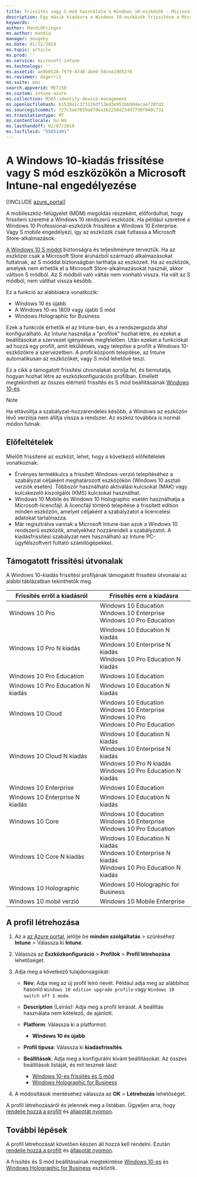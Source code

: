 ```yaml
---
title: Frissítés vagy S mód használata a Windows 10-eszközök – Microsoft Intune – Azure |} A Microsoft Docs
description: Egy másik kiadásra a Windows 10-eszközök frissítése a Microsoft Intune használatával, vagy S mód engedélyezéséhez. Eszközkonfigurációs profil rendszergazdái frissítése a Windows 10 Professional, Windows 10 Enterprise, és engedélyezéséhez, vagy váltson S módból. A támogatott frissítési útvonalakat Windows 10 Pro, N kiadás, Education, Cloud, Enterprise, Core, Holographic és Mobile talál.
keywords: ''
author: MandiOhlinger
ms.author: mandia
manager: dougeby
ms.date: 01/22/2019
ms.topic: article
ms.prod: ''
ms.service: microsoft-intune
ms.technology: ''
ms.assetid: ae8b6528-7979-47d8-abe0-58cea1905270
ms.reviewer: dagerrit
ms.suite: ems
search.appverid: MET150
ms.custom: intune-azure
ms.collection: M365-identity-device-management
ms.openlocfilehash: b1539a1c373126df13ed3e951bb0d4ecae728fd3
ms.sourcegitcommit: 727c3ae7659ad79ea162250d234d7730f840c731
ms.translationtype: MT
ms.contentlocale: hu-HU
ms.lasthandoff: 02/07/2019
ms.locfileid: "55851491"
---
```

# <a name="upgrade-windows-10-editions-or-enable-s-mode-on-devices-using-microsoft-intune"></a>A Windows 10-kiadás frissítése vagy S mód eszközökön a Microsoft Intune-nal engedélyezése

[!INCLUDE [azure_portal](./includes/azure_portal.md)]

A mobileszköz-felügyelet (MDM) megoldás részeként, előfordulhat, hogy frissíteni szeretné a Windows 10 rendszerű eszközök. Ha például szeretné a Windows 10 Professional-eszközök frissítése a Windows 10 Enterprise. Vagy S mobile engedélyezi, így az eszközök csak futtassa a Microsoft Store-alkalmazások.

[A Windows 10 S módot](https://support.microsoft.com/help/4456067/windows-10-switch-out-of-s-mode) biztonságra és teljesítményre terveztük. Ha az eszközei csak a Microsoft Store áruházból származó alkalmazásokat futtatnak, az S móddal biztonságban tarthatja az eszközeit. Ha az eszközök, amelyek nem érhetők el a Microsoft Store-alkalmazásokat használ, akkor váltson S módból. Az S módból való váltás nem vonható vissza. Ha vált az S módból, nem válthat vissza később.

Ez a funkció az alábbiakra vonatkozik:

- Windows 10 és újabb
- A Windows 10-es 1809 vagy újabb S mód
- Windows Holographic for Business

Ezek a funkciók érhetők el az Intune-ban, és a rendszergazda által konfigurálható. Az Intune használja a "profilok" hozhat létre, és ezeket a beállításokat a szervezet igényeinek megfelelően. Után ezeket a funkciókat ad hozzá egy profilt, amit leküldéses, vagy telepítse a profilt a Windows 10-eszközökre a szervezetben. A profil központi telepítése, az Intune automatikusan az eszközöket, vagy S mód lehetővé teszi.

Ez a cikk a támogatott frissítési útvonalakat sorolja fel, és bemutatja, hogyan hozhat létre az eszközkonfigurációs profilban. Emellett megtekintheti az összes elérhető frissítés és S mód beállításainak [Windows 10-es](edition-upgrade-windows-settings.md).

> [!NOTE]
> Ha eltávolítja a szabályzat-hozzárendelés később, a Windows az eszközön lévő verziója nem állítja vissza a rendszer. Az eszköz továbbra is normál módon futnak.

## <a name="prerequisites"></a>Előfeltételek

Mielőtt frissítené az eszközt, lehet, hogy a következő előfeltételek vonatkoznak:

- Érvényes termékkulcs a frissített Windows-verzió telepítéséhez a szabályzat céljaként meghatározott eszközökön (Windows 10 asztali verziók esetén). Többször használható aktiválási kulcsokat (MAK) vagy kulcskezelő kiszolgálói (KMS) kulcsokat használhat.
- Windows 10 Mobile és Windows 10 Holographic esetén használhatja a Microsoft-licencfájl. A licencfájl történő telepítése a frissített edition minden eszközön, amelyet céljaként a szabályzatot a licencelési adatokat tartalmazza.
- Már regisztrálva vannak a Microsoft Intune-ban azok a Windows 10 rendszerű eszközök, amelyekhez hozzárendeli a szabályzatot. A kiadásfrissítési szabályzat nem használható az Intune PC-ügyfélszoftvert futtató számítógépekkel.

## <a name="supported-upgrade-paths"></a>Támogatott frissítési útvonalak

A Windows 10-kiadás frissítési profiljának támogatott frissítési útvonalai az alábbi táblázatban tekinthetők meg.

| Frissítés erről a kiadásról | Frissítés erre a kiadásra |
|---|---|
| Windows 10 Pro | Windows 10 Education <br/>Windows 10 Enterprise <br/>Windows 10 Pro Education |
| Windows 10 Pro N kiadás | Windows 10 Education N kiadás <br/>Windows 10 Enterprise N kiadás <br/>Windows 10 Pro Education N kiadás | 
| Windows 10 Pro Education | Windows 10 Education | 
| Windows 10 Pro Education N kiadás | Windows 10 Education N kiadás |
| Windows 10 Cloud | Windows 10 Education <br/>Windows 10 Enterprise <br/>Windows 10 Pro <br/>Windows 10 Pro Education | 
| Windows 10 Cloud N kiadás | Windows 10 Education N kiadás <br/>Windows 10 Enterprise N kiadás <br/>Windows 10 Pro N kiadás <br/>Windows 10 Pro Education N kiadás | 
| Windows 10 Enterprise | Windows 10 Education | 
| Windows 10 Enterprise N kiadás | Windows 10 Education N kiadás | 
| Windows 10 Core | Windows 10 Education <br/>Windows 10 Enterprise <br/>Windows 10 Pro Education | 
| Windows 10 Core N kiadás | Windows 10 Education N kiadás <br/>Windows 10 Enterprise N kiadás <br/>Windows 10 Pro Education N kiadás | 
| Windows 10 Holographic | Windows 10 Holographic for Business |
| Windows 10 mobil verzió | Windows 10 Mobile Enterprise |

<!--The following table provides information about the supported upgrade paths for Windows 10 editions in this policy:

![supported](./media/check_grn.png)  (X) = not supported    
![unsupported](./media/x_blk.png)    (green checkmark) = supported    

|Upgrade from edition\Upgrade to edition|Education|Education N|Pro Education|Pro Education N|Enterprise|Enterprise N|Professional|Professional N|Mobile Enterprise|Holographic for Business|
|--------|--------|--------|--------|--------|--------|--------|--------|--------|--------|--------|--------|
|Pro|![supported](./media/check_grn.png)|![unsupported](./media/x_blk.png)|![supported](./media/check_grn.png)|![unsupported](./media/x_blk.png)|![supported](./media/check_grn.png)|![unsupported](./media/x_blk.png)|![unsupported](./media/x_blk.png)|![unsupported](./media/x_blk.png)|![unsupported](./media/x_blk.png)|![unsupported](./media/x_blk.png)|
|Pro N|![unsupported](./media/x_blk.png)|![supported](./media/check_grn.png)|![unsupported](./media/x_blk.png)|![supported](./media/check_grn.png)|![unsupported](./media/x_blk.png)|![supported](./media/check_grn.png)|![unsupported](./media/x_blk.png)|![unsupported](./media/x_blk.png)|![unsupported](./media/x_blk.png)|![unsupported](./media/x_blk.png)|
|Pro Education|![supported](./media/check_grn.png)|![unsupported](./media/x_blk.png)|![unsupported](./media/x_blk.png)|![unsupported](./media/x_blk.png)|![unsupported](./media/x_blk.png)|![unsupported](./media/x_blk.png)|![unsupported](./media/x_blk.png)|![unsupported](./media/x_blk.png)|![unsupported](./media/x_blk.png)|![unsupported](./media/x_blk.png)|
|Pro Education N|![unsupported](./media/x_blk.png)|![supported](./media/check_grn.png)|![unsupported](./media/x_blk.png)|![unsupported](./media/x_blk.png)|![unsupported](./media/x_blk.png)|![unsupported](./media/x_blk.png)|![unsupported](./media/x_blk.png)|![unsupported](./media/x_blk.png)|![unsupported](./media/x_blk.png)|![unsupported](./media/x_blk.png)|
|Cloud|![supported](./media/check_grn.png)|![unsupported](./media/x_blk.png)|![supported](./media/check_grn.png)|![unsupported](./media/x_blk.png)|![supported](./media/check_grn.png)|![unsupported](./media/x_blk.png)|![supported](./media/check_grn.png)|![unsupported](./media/x_blk.png)|![unsupported](./media/x_blk.png)|![unsupported](./media/x_blk.png)|
|Cloud N|![unsupported](./media/x_blk.png)|![supported](./media/check_grn.png)|![unsupported](./media/x_blk.png)|![supported](./media/check_grn.png)|![unsupported](./media/x_blk.png)|![supported](./media/check_grn.png)|![unsupported](./media/x_blk.png)|![supported](./media/check_grn.png)|![unsupported](./media/x_blk.png)|![unsupported](./media/x_blk.png)|
|Enterprise|![supported](./media/check_grn.png)|![unsupported](./media/x_blk.png)|![unsupported](./media/x_blk.png)|![unsupported](./media/x_blk.png)|![unsupported](./media/x_blk.png)|![unsupported](./media/x_blk.png)|![unsupported](./media/x_blk.png)|![unsupported](./media/x_blk.png)|![unsupported](./media/x_blk.png)|![unsupported](./media/x_blk.png)|
|Enterprise N|![unsupported](./media/x_blk.png)|![supported](./media/check_grn.png)|![unsupported](./media/x_blk.png)|![unsupported](./media/x_blk.png)|![unsupported](./media/x_blk.png)|![unsupported](./media/x_blk.png)|![unsupported](./media/x_blk.png)|![unsupported](./media/x_blk.png)|![unsupported](./media/x_blk.png)|![unsupported](./media/x_blk.png)|
|Core|![supported](./media/check_grn.png)|![unsupported](./media/x_blk.png)|![supported](./media/check_grn.png)|![unsupported](./media/x_blk.png)|![unsupported](./media/x_blk.png)|![unsupported](./media/x_blk.png)   |![unsupported](./media/x_blk.png)|![unsupported](./media/x_blk.png)|![unsupported](./media/x_blk.png)|![unsupported](./media/x_blk.png)|
|Core N|![unsupported](./media/x_blk.png)|![supported](./media/check_grn.png)|![unsupported](./media/x_blk.png)|![supported](./media/check_grn.png)|![unsupported](./media/x_blk.png)|![unsupported](./media/x_blk.png)|![unsupported](./media/x_blk.png)|![unsupported](./media/x_blk.png)|![unsupported](./media/x_blk.png)|![unsupported](./media/x_blk.png)|
|Mobile|![unsupported](./media/x_blk.png)|![unsupported](./media/x_blk.png)|![unsupported](./media/x_blk.png)|![unsupported](./media/x_blk.png)|![unsupported](./media/x_blk.png)|![unsupported](./media/x_blk.png)|![unsupported](./media/x_blk.png)|![unsupported](./media/x_blk.png)|![supported](./media/check_grn.png)|![unsupported](./media/x_blk.png)|
|Holographic|![unsupported](./media/x_blk.png)|![unsupported](./media/x_blk.png)|![unsupported](./media/x_blk.png)|![unsupported](./media/x_blk.png)|![unsupported](./media/x_blk.png)|![unsupported](./media/x_blk.png)|![unsupported](./media/x_blk.png)|![unsupported](./media/x_blk.png)|![unsupported](./media/x_blk.png)|![supported](./media/check_grn.png) -->

## <a name="create-the-profile"></a>A profil létrehozása

1. Az a [az Azure portal](https://portal.azure.com), jelölje be **minden szolgáltatás** > szűréséhez **Intune** > Válassza ki **Intune**.
2. Válassza az **Eszközkonfiguráció** > **Profilok** > **Profil létrehozása** lehetőséget.
3. Adja meg a következő tulajdonságokat:

    - **Név**: Adja meg az új profil leíró nevét. Például adja meg az alábbihoz hasonló `Windows 10 edition upgrade profile` vagy `Windows 10 switch off S mode`.
    - **Description** (Leírás): Adja meg a profil leírását. A beállítás használata nem kötelező, de ajánlott.
    - **Platform**: Válassza ki a platformot:  

        - **Windows 10 és újabb**

    - **Profil típusa**: Válassza ki **kiadásfrissítés**.
    - **Beállítások**: Adja meg a konfigurálni kívánt beállításokat. Az összes beállítások listáját, és mit tesznek lásd:

        - [Windows 10-es frissítés és S mód](edition-upgrade-windows-settings.md)
        - [Windows Holographic for Business](holographic-upgrade.md)

4. A módosítások mentéséhez válassza az **OK** > **Létrehozás** lehetőséget. 

A profil létrehozásáról és jelennek meg a listában. Ügyeljen arra, hogy [rendelje hozzá a profilt](device-profile-assign.md) és [állapotát nyomon](device-profile-monitor.md).

## <a name="next-steps"></a>További lépések

A profil létrehozását követően készen áll hozzá kell rendelni. Ezután [rendelje hozzá a profilt](device-profile-assign.md) és [állapotát nyomon](device-profile-monitor.md).

A frissítés és S mód beállításainak megtekintése [Windows 10-es](edition-upgrade-windows-settings.md) és [Windows Holographic for Business](holographic-upgrade.md) eszközök.
